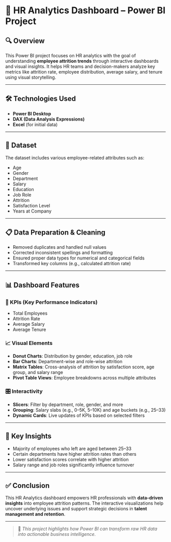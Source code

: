 # 👥 HR Analytics Dashboard – Power BI Project

## 🔍 Overview  
This Power BI project focuses on HR analytics with the goal of understanding **employee attrition trends** through interactive dashboards and visual insights. It helps HR teams and decision-makers analyze key metrics like attrition rate, employee distribution, average salary, and tenure using visual storytelling.

---

## 🛠️ Technologies Used
- **Power BI Desktop**
- **DAX (Data Analysis Expressions)**
- **Excel** (for initial data)

---

## 📂 Dataset
The dataset includes various employee-related attributes such as:
- Age
- Gender
- Department
- Salary
- Education
- Job Role
- Attrition
- Satisfaction Level
- Years at Company

---

## 📋 Data Preparation & Cleaning
- Removed duplicates and handled null values
- Corrected inconsistent spellings and formatting
- Ensured proper data types for numerical and categorical fields
- Transformed key columns (e.g., calculated attrition rate)

---

## 📊 Dashboard Features

### 🔢 KPIs (Key Performance Indicators)
- Total Employees
- Attrition Rate
- Average Salary
- Average Tenure

### 📈 Visual Elements
- **Donut Charts**: Distribution by gender, education, job role
- **Bar Charts**: Department-wise and role-wise attrition
- **Matrix Tables**: Cross-analysis of attrition by satisfaction score, age group, and salary range
- **Pivot Table Views**: Employee breakdowns across multiple attributes

### 🎛️ Interactivity
- **Slicers**: Filter by department, role, gender, and more
- **Grouping**: Salary slabs (e.g., 0–5K, 5–10K) and age buckets (e.g., 25–33)
- **Dynamic Cards**: Live updates of KPIs based on selected filters

---

## 📌 Key Insights
- Majority of employees who left are aged between 25–33
- Certain departments have higher attrition rates than others
- Lower satisfaction scores correlate with higher attrition
- Salary range and job roles significantly influence turnover

---

## ✅ Conclusion
This HR Analytics dashboard empowers HR professionals with **data-driven insights** into employee attrition patterns. The interactive visualizations help uncover underlying issues and support strategic decisions in **talent management and retention**.

---

> 🎯 *This project highlights how Power BI can transform raw HR data into actionable business intelligence.*
